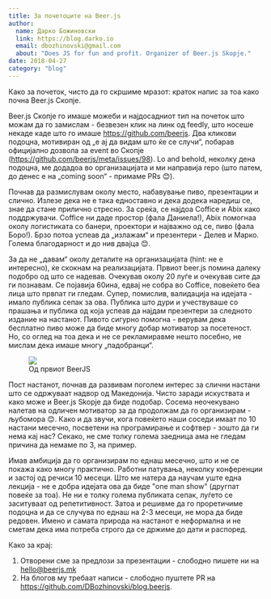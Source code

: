 ```yaml
---
title: За почетоците на Beer.js
author:
  name: Дарко Божиновски
  link: https://blog.darko.io
  email: dbozhinovski@gmail.com
  about: "Does JS for fun and profit. Organizer of Beer.js Skopje."
date: 2018-04-27
category: "blog"
---
```


Како за почеток, чисто да го скршиме мразот: краток напис за тоа како почна Beer.js Скопје.

Beer.js Скопје го имаше можеби и најдосадниот тип на почеток што можам да го замислам - безвезен клик на линк од feedly, што носеше некаде каде што го имаше https://github.com/beerjs. Два кликови подоцна, мотивиран од „е ај да видам што ќе се случи“, побарав официјално дозвола за event во Скопје (https://github.com/beerjs/meta/issues/98). Lo and behold, неколку дена подоцна, ме додадоа во организацијата и ми направија repo (што патем, до денес е на „coming soon“ - примаме PRs 😊).

Почнав да размислувам околу место, набавување пиво, презентации и слично. Излезе дека не е така едноставно и дека додека наредиш се, знае да стане прилично стресно. За среќа, се најдоа Coffice и Abix како поддржувачи. Coffice ни даде простор (фала Даниела!), Abix помогнаа околу логистиката со банери, проектори и најважно од се, пиво (фала Боро!). Брзо потоа успеав да „излажам“ и презентери - Делев и Марко. Голема благодарност и до нив двајца 😊.

За да не „давам“ околу деталите на организацијата (hint: не е интересно), ќе скокнам на реализацијата. Првиот beer.js помина далеку подобро од што се надевав. Очекував околу 20 луѓе и очекував сите да ги познавам. Се појавија 60ина, едвај не собра во Coffice, повеќето беа лица што првпат ги гледам. Супер, помислив, валидација на идејата - имало публика сепак за ова. Публика што дури и учествуваше со прашања и публика од која успеав да најдам презентери за следното издание на настанот. Пивото сигурно помогна - верувам дека бесплатно пиво може да биде многу добар мотиватор за посетеност. Но, со оглед на тоа дека и не се рекламиравме нешто посебно, не мислам дека имаше многу „падобранци“.

<figure>
  <img src="/img/vol1.jpg" />
  <figcaption>Од првиот BeerJS</figcaption>
</figure>

Пост настанот, почнав да развивам поголем интерес за слични настани што се одржуваат надвор од Македонија. Чисто заради искуствата и како може и Beer.js Skopje да биде подобар. Сосема неочекувано налетав на одличен мотиватор за да продолжам да го организирам - љубомора 😊. Како и да звучи, кога повеќето наши соседи имаат по 10 настани месечно, посветени на програмирање и софтвер - зошто да ги нема кај нас? Секако, не сме толку голема заедница ама не гледам причина да немаме по 3, на пример.

Имав амбиција да го организирам по еднаш месечно, што и не се покажа како многу практично. Работни патувања, неколку конференции и застој од речиси 10 месеци. Што ме натера да научам уште една лекција - не е добра идејата ова да биде "one man show" (другпат повеќе за тоа). Не ни е толку голема публиката сепак, луѓето се заситуваат од репетитивност. Затоа и решивме да го проретичиме подоцна и да се случува по еднаш на 2-3 месеци, не мора да биде редовен. Имено и самата природа на настанот е неформална и не сметам дека има потреба строго да се држиме до дати и распоред.

Како за крај:

1. Отворени сме за предлози за презентации - слободно пишете ни на <a href="mailto:hello@beerjs.mk">hello@beerjs.mk</a>
2. На блогов му требаат написи - слободно пуштете PR на https://github.com/DBozhinovski/blog.beerjs.
